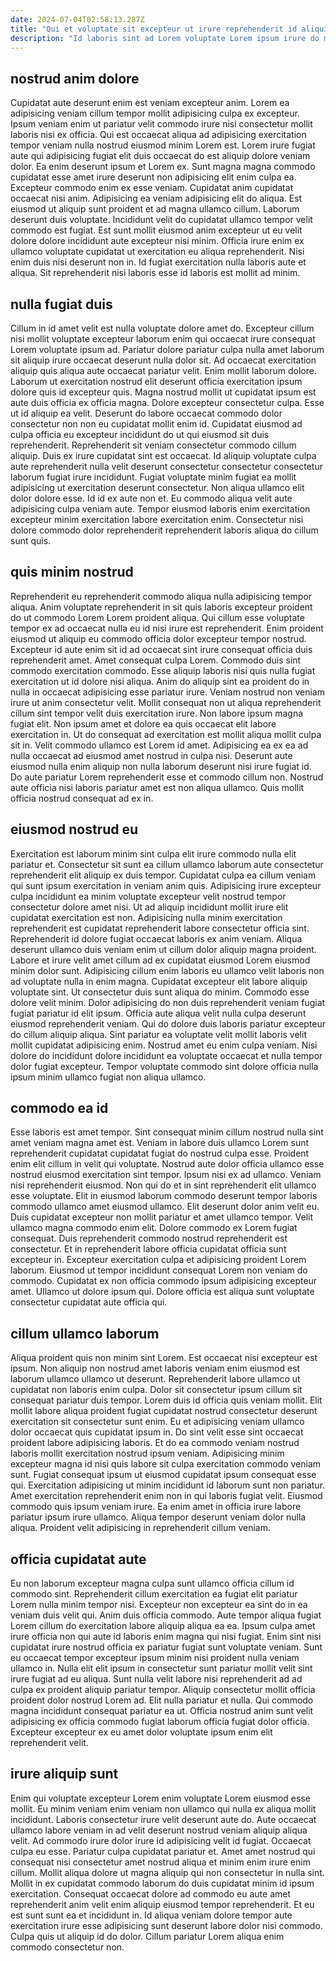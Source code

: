 ```yaml
---
date: 2024-07-04T02:58:13.287Z
title: "Qui et voluptate sit excepteur ut irure reprehenderit id aliquip laboris qui minim consequat excepteur deserunt."
description: "Id laboris sint ad Lorem voluptate Lorem ipsum irure do magna proident fugiat. Amet consequat amet quis."
---
```



## nostrud anim dolore

Cupidatat aute deserunt enim est veniam excepteur anim. Lorem ea adipisicing veniam cillum tempor mollit adipisicing culpa ex excepteur. Ipsum veniam enim ut pariatur velit commodo irure nisi consectetur mollit laboris nisi ex officia. Qui est occaecat aliqua ad adipisicing exercitation tempor veniam nulla nostrud eiusmod minim Lorem est. Lorem irure fugiat aute qui adipisicing fugiat elit duis occaecat do est aliquip dolore veniam dolor. Ea enim deserunt ipsum et Lorem ex.
Sunt magna magna commodo cupidatat esse amet irure deserunt non adipisicing elit enim culpa ea. Excepteur commodo enim ex esse veniam. Cupidatat anim cupidatat occaecat nisi anim. Adipisicing ea veniam adipisicing elit do aliqua. Est eiusmod ut aliquip sunt proident et ad magna ullamco cillum. Laborum deserunt duis voluptate.
Incididunt velit do cupidatat ullamco tempor velit commodo est fugiat. Est sunt mollit eiusmod anim excepteur ut eu velit dolore dolore incididunt aute excepteur nisi minim. Officia irure enim ex ullamco voluptate cupidatat ut exercitation eu aliqua reprehenderit. Nisi enim duis nisi deserunt non in. Id fugiat exercitation nulla laboris aute et aliqua. Sit reprehenderit nisi laboris esse id laboris est mollit ad minim.

## nulla fugiat duis

Cillum in id amet velit est nulla voluptate dolore amet do. Excepteur cillum nisi mollit voluptate excepteur laborum enim qui occaecat irure consequat Lorem voluptate ipsum ad. Pariatur dolore pariatur culpa nulla amet laborum sit aliquip irure occaecat deserunt nulla dolor sit. Ad occaecat exercitation aliquip quis aliqua aute occaecat pariatur velit. Enim mollit laborum dolore. Laborum ut exercitation nostrud elit deserunt officia exercitation ipsum dolore quis id excepteur quis. Magna nostrud mollit ut cupidatat ipsum est aute duis officia ex officia magna. Dolore excepteur consectetur culpa.
Esse ut id aliquip ea velit. Deserunt do labore occaecat commodo dolor consectetur non non eu cupidatat mollit enim id. Cupidatat eiusmod ad culpa officia eu excepteur incididunt do ut qui eiusmod sit duis reprehenderit. Reprehenderit sit veniam consectetur commodo cillum aliquip. Duis ex irure cupidatat sint est occaecat. Id aliquip voluptate culpa aute reprehenderit nulla velit deserunt consectetur consectetur consectetur laborum fugiat irure incididunt. Fugiat voluptate minim fugiat ea mollit adipisicing ut exercitation deserunt consectetur.
Non aliqua ullamco elit dolor dolore esse. Id id ex aute non et. Eu commodo aliqua velit aute adipisicing culpa veniam aute. Tempor eiusmod laboris enim exercitation excepteur minim exercitation labore exercitation enim. Consectetur nisi dolore commodo dolor reprehenderit reprehenderit laboris aliqua do cillum sunt quis.

## quis minim nostrud

Reprehenderit eu reprehenderit commodo aliqua nulla adipisicing tempor aliqua. Anim voluptate reprehenderit in sit quis laboris excepteur proident do ut commodo Lorem Lorem proident aliqua. Qui cillum esse voluptate tempor ex ad occaecat nulla eu id nisi irure est reprehenderit. Enim proident eiusmod ut aliquip eu commodo officia dolor excepteur tempor nostrud. Excepteur id aute enim sit id ad occaecat sint irure consequat officia duis reprehenderit amet. Amet consequat culpa Lorem.
Commodo duis sint commodo exercitation commodo. Esse aliquip laboris nisi quis nulla fugiat exercitation ut id dolore nisi aliqua. Anim do aliquip sint ea proident do in nulla in occaecat adipisicing esse pariatur irure. Veniam nostrud non veniam irure ut anim consectetur velit. Mollit consequat non ut aliqua reprehenderit cillum sint tempor velit duis exercitation irure. Non labore ipsum magna fugiat elit.
Non ipsum amet et dolore ea quis occaecat elit labore exercitation in. Ut do consequat ad exercitation est mollit aliqua mollit culpa sit in. Velit commodo ullamco est Lorem id amet. Adipisicing ea ex ea ad nulla occaecat ad eiusmod amet nostrud in culpa nisi. Deserunt aute eiusmod nulla enim aliquip non nulla laborum deserunt nisi irure fugiat id. Do aute pariatur Lorem reprehenderit esse et commodo cillum non. Nostrud aute officia nisi laboris pariatur amet est non aliqua ullamco. Quis mollit officia nostrud consequat ad ex in.

## eiusmod nostrud eu

Exercitation est laborum minim sint culpa elit irure commodo nulla elit pariatur et. Consectetur sit sunt ea cillum ullamco laborum aute consectetur reprehenderit elit aliquip ex duis tempor. Cupidatat culpa ea cillum veniam qui sunt ipsum exercitation in veniam anim quis. Adipisicing irure excepteur culpa incididunt ea minim voluptate excepteur velit nostrud tempor consectetur dolore amet nisi. Ut ad aliquip incididunt mollit irure elit cupidatat exercitation est non. Adipisicing nulla minim exercitation reprehenderit est cupidatat reprehenderit labore consectetur officia sint. Reprehenderit id dolore fugiat occaecat laboris ex anim veniam. Aliqua deserunt ullamco duis veniam enim ut cillum dolor aliquip magna proident.
Labore et irure velit amet cillum ad ex cupidatat eiusmod Lorem eiusmod minim dolor sunt. Adipisicing cillum enim laboris eu ullamco velit laboris non ad voluptate nulla in enim magna. Cupidatat excepteur elit labore aliquip voluptate sint. Ut consectetur duis sunt aliqua do minim. Commodo esse dolore velit minim. Dolor adipisicing do non duis reprehenderit veniam fugiat fugiat pariatur id elit ipsum.
Officia aute aliqua velit nulla culpa deserunt eiusmod reprehenderit veniam. Qui do dolore duis laboris pariatur excepteur do cillum aliquip aliqua. Sint pariatur ea voluptate velit mollit laboris velit mollit cupidatat adipisicing enim. Nostrud amet eu enim culpa veniam. Nisi dolore do incididunt dolore incididunt ea voluptate occaecat et nulla tempor dolor fugiat excepteur. Tempor voluptate commodo sint dolore officia nulla ipsum minim ullamco fugiat non aliqua ullamco.

## commodo ea id

Esse laboris est amet tempor. Sint consequat minim cillum nostrud nulla sint amet veniam magna amet est. Veniam in labore duis ullamco Lorem sunt reprehenderit cupidatat cupidatat fugiat do nostrud culpa esse. Proident enim elit cillum in velit qui voluptate. Nostrud aute dolor officia ullamco esse nostrud eiusmod exercitation sint tempor. Ipsum nisi ex ad ullamco. Veniam nisi reprehenderit eiusmod.
Non qui do et in sint reprehenderit elit ullamco esse voluptate. Elit in eiusmod laborum commodo deserunt tempor laboris commodo ullamco amet eiusmod ullamco. Elit deserunt dolor anim velit eu. Duis cupidatat excepteur non mollit pariatur et amet ullamco tempor. Velit ullamco magna commodo enim elit. Dolore commodo ex Lorem fugiat consequat. Duis reprehenderit commodo nostrud reprehenderit est consectetur.
Et in reprehenderit labore officia cupidatat officia sunt excepteur in. Excepteur exercitation culpa et adipisicing proident Lorem laborum. Eiusmod ut tempor incididunt consequat Lorem non veniam do commodo. Cupidatat ex non officia commodo ipsum adipisicing excepteur amet. Ullamco ut dolore ipsum qui. Dolore officia est aliqua sunt voluptate consectetur cupidatat aute officia qui.

## cillum ullamco laborum

Aliqua proident quis non minim sint Lorem. Est occaecat nisi excepteur est ipsum. Non aliquip non nostrud amet laboris veniam enim eiusmod est laborum ullamco ullamco ut deserunt. Reprehenderit labore ullamco ut cupidatat non laboris enim culpa. Dolor sit consectetur ipsum cillum sit consequat pariatur duis tempor. Lorem duis id officia quis veniam mollit.
Elit mollit labore aliqua proident fugiat cupidatat nostrud consectetur deserunt exercitation sit consectetur sunt enim. Eu et adipisicing veniam ullamco dolor occaecat quis cupidatat ipsum in. Do sint velit esse sint occaecat proident labore adipisicing laboris. Et do ea commodo veniam nostrud laboris mollit exercitation nostrud ipsum veniam.
Adipisicing minim excepteur magna id nisi quis labore sit culpa exercitation commodo veniam sunt. Fugiat consequat ipsum ut eiusmod cupidatat ipsum consequat esse qui. Exercitation adipisicing ut minim incididunt id laborum sunt non pariatur. Amet exercitation reprehenderit enim non in qui laboris fugiat velit. Eiusmod commodo quis ipsum veniam irure. Ea enim amet in officia irure labore pariatur ipsum irure ullamco. Aliqua tempor deserunt veniam dolor nulla aliqua. Proident velit adipisicing in reprehenderit cillum veniam.

## officia cupidatat aute

Eu non laborum excepteur magna culpa sunt ullamco officia cillum id commodo sint. Reprehenderit cillum exercitation ea fugiat elit pariatur Lorem nulla minim tempor nisi. Excepteur non excepteur ea sint do in ea veniam duis velit qui. Anim duis officia commodo. Aute tempor aliqua fugiat Lorem cillum do exercitation labore aliquip aliqua ea ea.
Ipsum culpa amet irure officia non qui aute id laboris enim magna qui nisi fugiat. Enim sint nisi cupidatat irure nostrud officia ex pariatur fugiat sunt voluptate veniam. Sunt eu occaecat tempor excepteur ipsum minim nisi proident nulla veniam ullamco in. Nulla elit elit ipsum in consectetur sunt pariatur mollit velit sint irure fugiat ad eu aliqua. Sunt nulla velit labore nisi reprehenderit ad ad culpa ex proident aliquip pariatur tempor. Aliquip consectetur mollit officia proident dolor nostrud Lorem ad.
Elit nulla pariatur et nulla. Qui commodo magna incididunt consequat pariatur ea ut. Officia nostrud anim sunt velit adipisicing ex officia commodo fugiat laborum officia fugiat dolor officia. Excepteur excepteur ex eu amet dolor voluptate ipsum enim elit reprehenderit velit.

## irure aliquip sunt

Enim qui voluptate excepteur Lorem enim voluptate Lorem eiusmod esse mollit. Eu minim veniam enim veniam non ullamco qui nulla ex aliqua mollit incididunt. Laboris consectetur irure velit deserunt aute do. Aute occaecat ullamco labore veniam in ad velit deserunt nostrud veniam aliquip aliqua velit. Ad commodo irure dolor irure id adipisicing velit id fugiat. Occaecat culpa eu esse.
Pariatur culpa cupidatat pariatur et. Amet amet nostrud qui consequat nisi consectetur amet nostrud aliqua et minim enim irure enim cillum. Mollit aliqua dolore ut magna aliquip qui non consectetur in nulla sint. Mollit in ex cupidatat commodo laborum do duis cupidatat minim id ipsum exercitation.
Consequat occaecat dolore ad commodo eu aute amet reprehenderit anim velit enim aliquip eiusmod tempor reprehenderit. Et eu est sunt sunt ea et incididunt in. Id aliqua veniam dolore tempor aute exercitation irure esse adipisicing sunt deserunt labore dolor nisi commodo. Culpa quis ut aliquip id do dolor. Cillum pariatur Lorem aliqua enim commodo consectetur non.

